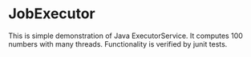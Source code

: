 # JobExecutor
This is simple demonstration of Java ExecutorService.
It computes 100 numbers with many threads. Functionality is verified by junit tests.
